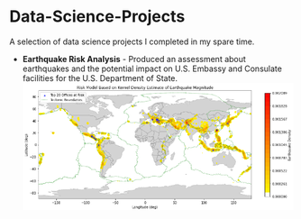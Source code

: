 # Data-Science-Projects

A selection of data science projects I completed in my spare time.
* **Earthquake Risk Analysis** - Produced an assessment about earthquakes and the potential impact on U.S. Embassy and Consulate facilities for the U.S. Department of State. 
![earthquake_risk_model](/images/earthquake_risk_model.PNG)
